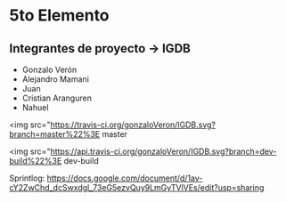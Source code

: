 # 5to Elemento

Integrantes de proyecto -> **IGDB** 
-----------------------
* Gonzalo Verón
* Alejandro Mamani
* Juan
* Cristian Aranguren
* Nahuel

<img src="https://travis-ci.org/gonzaloVeron/IGDB.svg?branch=master%22%3E master 

<img src="https://api.travis-ci.org/gonzaloVeron/IGDB.svg?branch=dev-build%22%3E dev-build

Sprintlog: https://docs.google.com/document/d/1av-cY2ZwChd_dcSwxdgl_73eG5ezvQuy9LmGyTVlVEs/edit?usp=sharing
